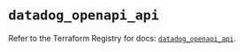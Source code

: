 # `datadog_openapi_api`

Refer to the Terraform Registry for docs: [`datadog_openapi_api`](https://registry.terraform.io/providers/datadog/datadog/3.60.1/docs/resources/openapi_api).
